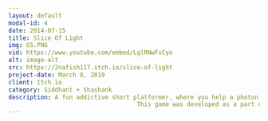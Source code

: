 ```yaml
---
layout: default
modal-id: 4
date: 2014-07-15
title: Slice Of Light
img: G5.PNG
vid: https://www.youtube.com/embed/LglRNwFsCyo
alt: image-alt
src: https://2nafish117.itch.io/slice-of-light
project-date: March 8, 2019
client: Itch.io
category: Siddhant + Shashank
description: A fun addictive short platformer, where you help a photon gets his rainbow colours back.
                                    This game was developed as a part of 24 hours game jam held at PES Univesity and bagged the third place!
---
```

